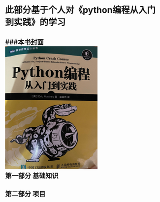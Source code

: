 此部分基于个人对《python编程从入门到实践》的学习
=

###本书封面  
<img src="https://github.com/lingd0407/pythonLearning/blob/30af83af6692a7495e9ab89b436a835b356c686b/Python%E7%BC%96%E7%A8%8B%E5%85%A5%E9%97%A8%E5%88%B0%E5%AE%9E%E8%B7%B5/%E5%B0%81%E9%9D%A2.png" width="300" height= "400">  
第一部分 基础知识
-

第二部分 项目
-

